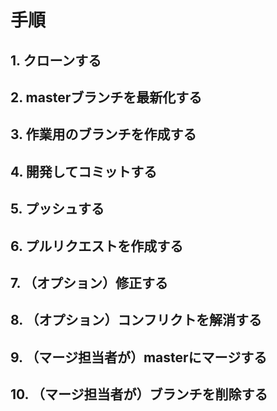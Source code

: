 # 手順

## 1. クローンする

## 2. masterブランチを最新化する

## 3. 作業用のブランチを作成する

## 4. 開発してコミットする

## 5. プッシュする

## 6. プルリクエストを作成する

## 7. （オプション）修正する

## 8. （オプション）コンフリクトを解消する

## 9. （マージ担当者が）masterにマージする

## 10. （マージ担当者が）ブランチを削除する

